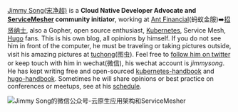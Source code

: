 [Jimmy Song(宋净超)](/about) is a **Cloud Native Developer Advocate and [ServiceMesher](http://www.servicemesher.com) community initiator**, working at [Ant Financial](https://www.antfin.com/)(蚂蚁金服)➡️[招贤纳士](https://mp.weixin.qq.com/s/dIV_dElINMV4I0Ro2GnbOg), also a Gopher, open source enthusiast, [Kubernetes](https://kubernetes.io), Service Mesh, [Hugo](https://gohugo.io) fans. This is his own blog, all opinions by himself. If you do not see him in front of the computer, he must be traveling or taking pictures outside, visit his amazing pictures at [tuchong](https://jimmysong.tuchong.com/)(图虫). Feel free to [follow him on twitter](https://twitter.com/jimmysongio) or keep touch with him in wechat(微信), his wechat account is *jimmysong*. He has kept writing free and open-sourced [kubernetes-handbook](https://jimmysong.io/kubernetes-handbook) and [hugo-handbook](https://jimmysong.io/hugo-handbook). Sometimes he will share opinions or best practice on conferences or meetups, see at his [schedule](https://jimmysong.io/about/#activities). 

![Jimmy Song的微信公众号-云原生应用架构和ServiceMesher](https://ws1.sinaimg.cn/large/00704eQkly1frzetjdqnxj30m809vdil.jpg)